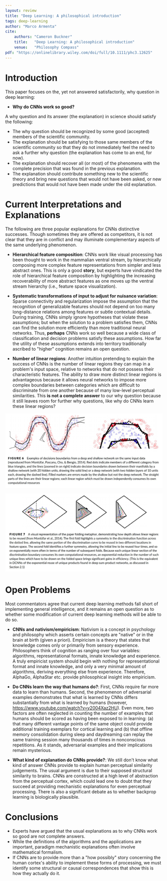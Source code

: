 ```yaml
---
layout: review
title: "Deep Learning: A philosophical introduction"
tags: deep-learning
author: "Marco Armenta"
cite:
    authors: "Cameron Buckner"
    title:   "Deep Learning: A philosophical introduction"
    venue:   "Philosophy Compass"
pdf: "https://onlinelibrary.wiley.com/doi/full/10.1111/phc3.12625"
---
```


# Introduction

This paper focuses on the, yet not answered satisfactorily, why question in deep learning:

* **Why do CNNs work so good?**

A why question and its answer (the explanation) in science should satisfy the following:

* The why question should be recognized by some good (accepted) members of the scientific community.
* The explanation should be satisfying to those same members of the scientific community so that they do not immediately feel the need to ask a further why question (the explanation has come to an end, for now).
* The explanation should recover all (or most) of the phenomena with the complete precision that was found in the previous explanation.
* The explanation should contribute something new to the scientific theory and bring new questions that would not have been asked, or new predictions that would not have been made under the old explanation.

# Current Interpretations and Explanations

The following are three popular explanations for CNNs distinctive successes. Though sometimes they are offered as competitors, it is not clear that they are in conflict and may illuminate complementary aspects of the same underlying phenomenon.

* **Hierarchical feature composition**: CNNs work like visual processing has been thought to work in the mammalian ventral stream, by hierarchically composing more complex feature representations from simpler and less abstract ones. This is only a good **story**, but experts have vindicated the role of hierarchical feature composition by highlighting the increasing recoverability of more abstract features as one moves up the ventral stream hierarchy (i.e., feature space visualization).

* **Systematic transformations of input to adjust for nuisance variation**: Sparse connectivity and regularization impose the assumption that the recognition of generalizable features should not depend on too many long-distance relations among features or subtle contextual details. During training, CNNs simply ignore hypotheses that violate these assumptions; but when the solution to a problem satisfies them, CNNs can find the solution more efficiently than more traditional neural networks. Thus, **perhaps** CNNs work so well because a wide class of classification and decision problems satisfy these assumptions. How far the utility of these assumptions extends into territory traditionally ascribed to "higher" cognition remains an open question. 

* **Number of linear regions**: Another intuition pretending to explain the success of CNNs is the number of linear regions they can map in a problem's input space, relative to networks that do not possess their characteristic features. The ability to draw more distinct linear regions is advantageous because it allows neural networks to impose more complex boundaries between categories which are difficult to discriminate from one another because of many low-level perceptual similarities. This **is not a complete answer** to our why question because it still leaves room for further why questions, like why do CNNs learn these linear regions?

![](/article/images/Philosophy_DL/feature_space.jpg)

![](/article/images/Philosophy_DL/folding_ex.jpg)

# Open Problems

Most commentators agree that current deep learning methods fall short of implementing general intelligence, and it remains an open question as to whether some modification of current deep learning methods will be able to do so.

* **CNNs and nativism/empiricism**: Nativism is a concept in psychology and philosophy which asserts certain concepts are "native" or in the brain at birth (given a priori). Empiricism is a theory that states that knowledge comes only or primarily from sensory experience. Philosophers think of cognition as ranging over four variables: algorithms, representational formats, innate knowledge and experience. A truly empiricist system should begin with nothing for representational format and innate knowledge, and only a very minimal amount of algorithms, deriving everything else from experience. Therefore, AlphaGo, AlphaStar etc. provide philosophical insight into empiricism.

* **Do CNNs learn the way that humans do?**: First, CNNs require far more data to learn than humans. Second, the phenomenon of adversarial examples demonstrates that what is learned by CNNs differs substantially from what is learned by humans (however, https://www.youtube.com/watch?v=y2004Xaz2HU). Even more, two factors are often neglected in counting the number of examples that humans should be scored as having been exposed to in learning: (a) that many different vantage points of the same object could provide additional training exemplars for cortical learning and (b) that offline memory consolidation during sleep and daydreaming can replay the same training session many thousands of times in nonconscious repetitions. As it stands, adversarial examples and their implications remain mysterious.

* **What kind of explanation do CNNs provide?**: We still don't know what kind of answer CNNs provide to explain human perceptual similarity judgements. The usual argument is due to their supposed structural similarity to brains. CNNs are constructed at a high level of abstraction from the perceptual cortex, which could lead one to doubt that they succeed at providing mechanistic explanations for even perceptual processing. There is also a significant debate as to whether backprop learning is biologically plausible. 

# Conclusions

* Experts have argued that the usual explanations as to why CNNs work so good are not complete answers.
* While the definitions of the algorithms and the applications are important, paradigm mechanistic explanations often involve mathematical formalism.
* If CNNs are to provide more than a "how possibly" story concerning the human cortex's ability to implement these forms of processing, we must identify some structural or causal correspondences that show this is how they actually do it.
